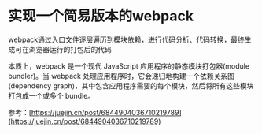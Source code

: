 # 实现一个简易版本的webpack

webpack通过入口文件逐层遍历到模块依赖，进行代码分析、代码转换，最终生成可在浏览器运行的打包后的代码

本质上，webpack 是一个现代 JavaScript 应用程序的静态模块打包器(module bundler)。当 webpack 处理应用程序时，它会递归地构建一个依赖关系图(dependency graph)，其中包含应用程序需要的每个模块，然后将所有这些模块打包成一个或多个 bundle。

参考：[https://juejin.cn/post/6844904036710219789](https://juejin.cn/post/6844904036710219789)


